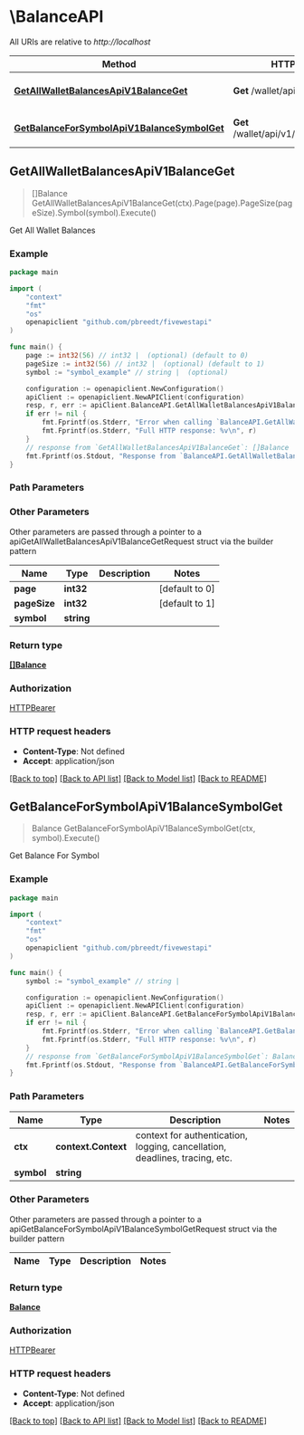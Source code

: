 # \BalanceAPI

All URIs are relative to *http://localhost*

Method | HTTP request | Description
------------- | ------------- | -------------
[**GetAllWalletBalancesApiV1BalanceGet**](BalanceAPI.md#GetAllWalletBalancesApiV1BalanceGet) | **Get** /wallet/api/v1/balance | Get All Wallet Balances
[**GetBalanceForSymbolApiV1BalanceSymbolGet**](BalanceAPI.md#GetBalanceForSymbolApiV1BalanceSymbolGet) | **Get** /wallet/api/v1/balance/{symbol} | Get Balance For Symbol



## GetAllWalletBalancesApiV1BalanceGet

> []Balance GetAllWalletBalancesApiV1BalanceGet(ctx).Page(page).PageSize(pageSize).Symbol(symbol).Execute()

Get All Wallet Balances



### Example

```go
package main

import (
	"context"
	"fmt"
	"os"
	openapiclient "github.com/pbreedt/fivewestapi"
)

func main() {
	page := int32(56) // int32 |  (optional) (default to 0)
	pageSize := int32(56) // int32 |  (optional) (default to 1)
	symbol := "symbol_example" // string |  (optional)

	configuration := openapiclient.NewConfiguration()
	apiClient := openapiclient.NewAPIClient(configuration)
	resp, r, err := apiClient.BalanceAPI.GetAllWalletBalancesApiV1BalanceGet(context.Background()).Page(page).PageSize(pageSize).Symbol(symbol).Execute()
	if err != nil {
		fmt.Fprintf(os.Stderr, "Error when calling `BalanceAPI.GetAllWalletBalancesApiV1BalanceGet``: %v\n", err)
		fmt.Fprintf(os.Stderr, "Full HTTP response: %v\n", r)
	}
	// response from `GetAllWalletBalancesApiV1BalanceGet`: []Balance
	fmt.Fprintf(os.Stdout, "Response from `BalanceAPI.GetAllWalletBalancesApiV1BalanceGet`: %v\n", resp)
}
```

### Path Parameters



### Other Parameters

Other parameters are passed through a pointer to a apiGetAllWalletBalancesApiV1BalanceGetRequest struct via the builder pattern


Name | Type | Description  | Notes
------------- | ------------- | ------------- | -------------
 **page** | **int32** |  | [default to 0]
 **pageSize** | **int32** |  | [default to 1]
 **symbol** | **string** |  | 

### Return type

[**[]Balance**](Balance.md)

### Authorization

[HTTPBearer](../README.md#HTTPBearer)

### HTTP request headers

- **Content-Type**: Not defined
- **Accept**: application/json

[[Back to top]](#) [[Back to API list]](../README.md#documentation-for-api-endpoints)
[[Back to Model list]](../README.md#documentation-for-models)
[[Back to README]](../README.md)


## GetBalanceForSymbolApiV1BalanceSymbolGet

> Balance GetBalanceForSymbolApiV1BalanceSymbolGet(ctx, symbol).Execute()

Get Balance For Symbol



### Example

```go
package main

import (
	"context"
	"fmt"
	"os"
	openapiclient "github.com/pbreedt/fivewestapi"
)

func main() {
	symbol := "symbol_example" // string | 

	configuration := openapiclient.NewConfiguration()
	apiClient := openapiclient.NewAPIClient(configuration)
	resp, r, err := apiClient.BalanceAPI.GetBalanceForSymbolApiV1BalanceSymbolGet(context.Background(), symbol).Execute()
	if err != nil {
		fmt.Fprintf(os.Stderr, "Error when calling `BalanceAPI.GetBalanceForSymbolApiV1BalanceSymbolGet``: %v\n", err)
		fmt.Fprintf(os.Stderr, "Full HTTP response: %v\n", r)
	}
	// response from `GetBalanceForSymbolApiV1BalanceSymbolGet`: Balance
	fmt.Fprintf(os.Stdout, "Response from `BalanceAPI.GetBalanceForSymbolApiV1BalanceSymbolGet`: %v\n", resp)
}
```

### Path Parameters


Name | Type | Description  | Notes
------------- | ------------- | ------------- | -------------
**ctx** | **context.Context** | context for authentication, logging, cancellation, deadlines, tracing, etc.
**symbol** | **string** |  | 

### Other Parameters

Other parameters are passed through a pointer to a apiGetBalanceForSymbolApiV1BalanceSymbolGetRequest struct via the builder pattern


Name | Type | Description  | Notes
------------- | ------------- | ------------- | -------------


### Return type

[**Balance**](Balance.md)

### Authorization

[HTTPBearer](../README.md#HTTPBearer)

### HTTP request headers

- **Content-Type**: Not defined
- **Accept**: application/json

[[Back to top]](#) [[Back to API list]](../README.md#documentation-for-api-endpoints)
[[Back to Model list]](../README.md#documentation-for-models)
[[Back to README]](../README.md)

